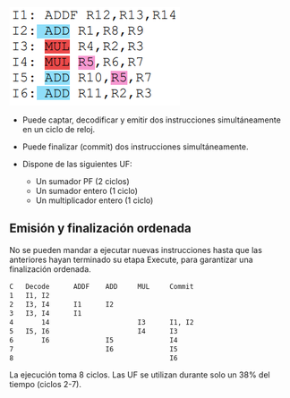 ![](img7.png)

* Puede captar, decodificar y emitir dos instrucciones simultáneamente en un ciclo de reloj.

* Puede finalizar (commit) dos instrucciones simultáneamente.

* Dispone de las siguientes UF:
    * Un sumador PF (2 ciclos)
    * Un sumador entero (1 ciclo)
    * Un multiplicador entero (1 ciclo)

## Emisión y finalización ordenada
No se pueden mandar a ejecutar nuevas instrucciones hasta que las anteriores hayan terminado su etapa Execute, para garantizar una finalización ordenada.

    C   Decode      ADDF    ADD     MUL     Commit
    1   I1, I2
    2   I3, I4      I1      I2
    3   I3, I4      I1              
    4       14                      I3      I1, I2
    5   I5, I6                      I4      I3
    6       I6              I5              I4
    7                       I6              I5
    8                                       I6

La ejecución toma 8 ciclos. Las UF se utilizan durante solo un 38% del tiempo (ciclos 2-7).
